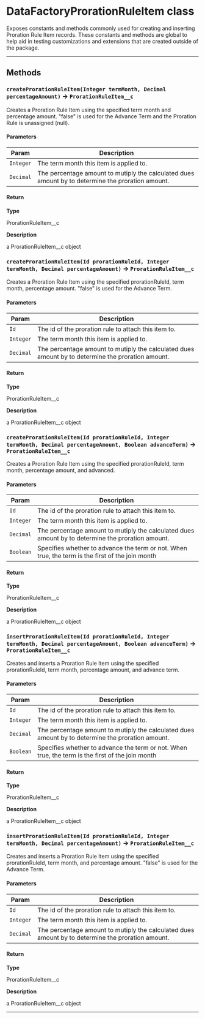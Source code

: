 # DataFactoryProrationRuleItem class

Exposes constants and methods commonly used for creating and inserting Proration Rule Item records. These constants and methods are global to help aid in testing customizations and extensions that are created outside of the package.

---
## Methods
### `createProrationRuleItem(Integer termMonth, Decimal percentageAmount)` → `ProrationRuleItem__c`

Creates a Proration Rule Item using the specified term month and percentage amount. "false" is used for the Advance Term and the Proration Rule is unassigned (null).

#### Parameters
|Param|Description|
|-----|-----------|
|`Integer` |  The term month this item is applied to. |
|`Decimal` |  The percentage amount to mutiply the calculated dues amount by to determine the proration amount. |

#### Return

**Type**

ProrationRuleItem__c

**Description**

a ProrationRuleItem__c object

### `createProrationRuleItem(Id prorationRuleId, Integer termMonth, Decimal percentageAmount)` → `ProrationRuleItem__c`

Creates a Proration Rule Item using the specified prorationRuleId, term month, percentage amount. "false" is used for the Advance Term.

#### Parameters
|Param|Description|
|-----|-----------|
|`Id` |  The id of the proration rule to attach this item to. |
|`Integer` |  The term month this item is applied to. |
|`Decimal` |  The percentage amount to mutiply the calculated dues amount by to determine the proration amount. |

#### Return

**Type**

ProrationRuleItem__c

**Description**

a ProrationRuleItem__c object

### `createProrationRuleItem(Id prorationRuleId, Integer termMonth, Decimal percentageAmount, Boolean advanceTerm)` → `ProrationRuleItem__c`

Creates a Proration Rule Item using the specified prorationRuleId, term month, percentage amount, and advanced.

#### Parameters
|Param|Description|
|-----|-----------|
|`Id` |  The id of the proration rule to attach this item to. |
|`Integer` |  The term month this item is applied to. |
|`Decimal` |  The percentage amount to mutiply the calculated dues amount by to determine the proration amount. |
|`Boolean` |  Specifies whether to advance the term or not. When true, the term is the first of the join month |

#### Return

**Type**

ProrationRuleItem__c

**Description**

a ProrationRuleItem__c object

### `insertProrationRuleItem(Id prorationRuleId, Integer termMonth, Decimal percentageAmount, Boolean advanceTerm)` → `ProrationRuleItem__c`

Creates and inserts a Proration Rule Item using the specified prorationRuleId, term month, percentage amount, and advance term.

#### Parameters
|Param|Description|
|-----|-----------|
|`Id` |  The id of the proration rule to attach this item to. |
|`Integer` |  The term month this item is applied to. |
|`Decimal` |  The percentage amount to mutiply the calculated dues amount by to determine the proration amount. |
|`Boolean` |  Specifies whether to advance the term or not. When true, the term is the first of the join month |

#### Return

**Type**

ProrationRuleItem__c

**Description**

a ProrationRuleItem__c object

### `insertProrationRuleItem(Id prorationRuleId, Integer termMonth, Decimal percentageAmount)` → `ProrationRuleItem__c`

Creates and inserts a Proration Rule Item using the specified prorationRuleId, term month, and percentage amount. "false" is used for the Advance Term.

#### Parameters
|Param|Description|
|-----|-----------|
|`Id` |  The id of the proration rule to attach this item to. |
|`Integer` |  The term month this item is applied to. |
|`Decimal` |  The percentage amount to mutiply the calculated dues amount by to determine the proration amount. |

#### Return

**Type**

ProrationRuleItem__c

**Description**

a ProrationRuleItem__c object

---
